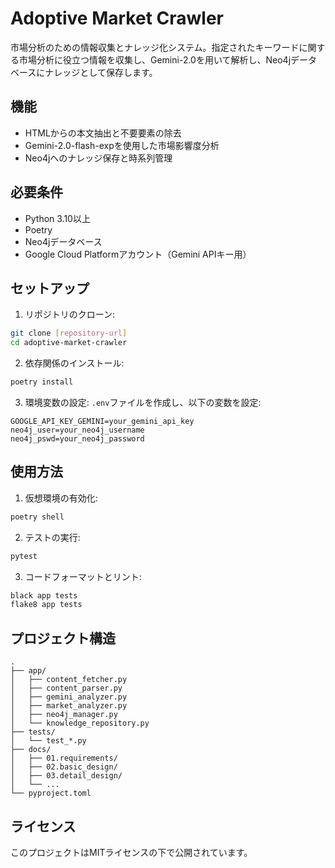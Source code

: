 # Adoptive Market Crawler

市場分析のための情報収集とナレッジ化システム。指定されたキーワードに関する市場分析に役立つ情報を収集し、Gemini-2.0を用いて解析し、Neo4jデータベースにナレッジとして保存します。

## 機能

- HTMLからの本文抽出と不要要素の除去
- Gemini-2.0-flash-expを使用した市場影響度分析
- Neo4jへのナレッジ保存と時系列管理

## 必要条件

- Python 3.10以上
- Poetry
- Neo4jデータベース
- Google Cloud Platformアカウント（Gemini APIキー用）

## セットアップ

1. リポジトリのクローン:
```bash
git clone [repository-url]
cd adoptive-market-crawler
```

2. 依存関係のインストール:
```bash
poetry install
```

3. 環境変数の設定:
`.env`ファイルを作成し、以下の変数を設定:
```
GOOGLE_API_KEY_GEMINI=your_gemini_api_key
neo4j_user=your_neo4j_username
neo4j_pswd=your_neo4j_password
```

## 使用方法

1. 仮想環境の有効化:
```bash
poetry shell
```

2. テストの実行:
```bash
pytest
```

3. コードフォーマットとリント:
```bash
black app tests
flake8 app tests
```

## プロジェクト構造

```
.
├── app/
│   ├── content_fetcher.py
│   ├── content_parser.py
│   ├── gemini_analyzer.py
│   ├── market_analyzer.py
│   ├── neo4j_manager.py
│   └── knowledge_repository.py
├── tests/
│   └── test_*.py
├── docs/
│   ├── 01.requirements/
│   ├── 02.basic_design/
│   ├── 03.detail_design/
│   └── ...
└── pyproject.toml
```

## ライセンス

このプロジェクトはMITライセンスの下で公開されています。
